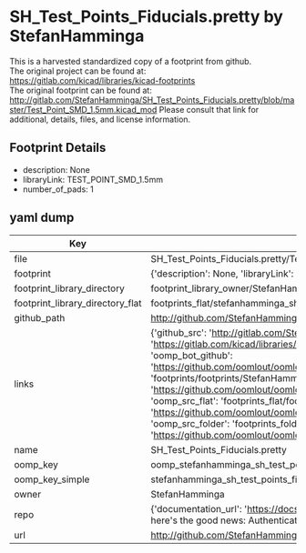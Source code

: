 # SH_Test_Points_Fiducials.pretty by StefanHamminga  
This is a harvested standardized copy of a footprint from github.  
The original project can be found at:  
https://gitlab.com/kicad/libraries/kicad-footprints  
The original footprint can be found at:
http://gitlab.com/StefanHamminga/SH_Test_Points_Fiducials.pretty/blob/master/Test_Point_SMD_1.5mm.kicad_mod
Please consult that link for additional, details, files, and license information.  
## Footprint Details
* description: None  
* libraryLink: TEST_POINT_SMD_1.5mm  
* number_of_pads: 1  
## yaml dump  
| Key | Value |  
| --- | --- |  
| file | SH_Test_Points_Fiducials.pretty/Test_Point_SMD_1.5mm.kicad_mod |  
| footprint | {'description': None, 'libraryLink': 'TEST_POINT_SMD_1.5mm', 'number_of_pads': 1} |  
| footprint_library_directory | footprint_library_owner/StefanHamminga_SH_Test_Points_Fiducials.pretty |  
| footprint_library_directory_flat | footprints_flat/stefanhamminga_sh_test_points_fiducials_test_point_smd_1_5mm/working |  
| github_path | http://github.com/StefanHamminga/SH_Test_Points_Fiducials.pretty/blob/master/Test_Point_SMD_1.5mm.kicad_mod |  
| links | {'github_src': 'http://gitlab.com/StefanHamminga/SH_Test_Points_Fiducials.pretty/blob/master/Test_Point_SMD_1.5mm.kicad_mod', 'github_src_repo': 'https://gitlab.com/kicad/libraries/kicad-footprints', 'oomp_bot': 'footprints/stefanhamminga_sh_test_points_fiducials_test_point_smd_1_5mm/working', 'oomp_bot_github': 'https://github.com/oomlout/oomlout_oomp_footprint_bot/tree/main/footprints/stefanhamminga_sh_test_points_fiducials_test_point_smd_1_5mm/working', 'oomp_doc': 'footprints/footprints/StefanHamminga/SH_Test_Points_Fiducials/Test_Point_SMD_1.5mm/working/', 'oomp_doc_github': 'https://github.com/oomlout/oomlout_oomp_footprint_doc/tree/main/footprints/footprints/StefanHamminga/SH_Test_Points_Fiducials/Test_Point_SMD_1.5mm/working', 'oomp_src_flat': 'footprints_flat/footprints_flat/stefanhamminga_sh_test_points_fiducials_test_point_smd_1_5mm/working', 'oomp_src_flat_github': 'https://github.com/oomlout/oomlout_oomp_footprint_src/tree/main/footprints_flat/stefanhamminga_sh_test_points_fiducials_test_point_smd_1_5mm/working', 'oomp_src_folder': 'footprints_folder/footprints_folder/StefanHamminga/SH_Test_Points_Fiducials/Test_Point_SMD_1.5mm/working', 'oomp_src_folder_github': 'https://github.com/oomlout/oomlout_oomp_footprint_src/tree/main/footprints_folder/StefanHamminga/SH_Test_Points_Fiducials/Test_Point_SMD_1.5mm/working'} |  
| name | SH_Test_Points_Fiducials.pretty |  
| oomp_key | oomp_stefanhamminga_sh_test_points_fiducials_test_point_smd_1_5mm |  
| oomp_key_simple | stefanhamminga_sh_test_points_fiducials_test_point_smd_1_5mm |  
| owner | StefanHamminga |  
| repo | {'documentation_url': 'https://docs.github.com/rest/overview/resources-in-the-rest-api#rate-limiting', 'message': "API rate limit exceeded for 84.66.173.59. (But here's the good news: Authenticated requests get a higher rate limit. Check out the documentation for more details.)"} |  
| url | http://github.com/StefanHamminga/SH_Test_Points_Fiducials.pretty |  


